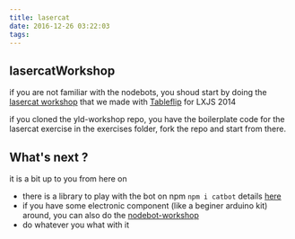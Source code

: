 ```yaml
---
title: lasercat
date: 2016-12-26 03:22:03
tags:
---
```


## lasercatWorkshop

if you are not familiar with the nodebots, you shoud start by doing the [lasercat workshop][1] that we made with [Tableflip][2] for LXJS 2014

if you cloned the yld-workshop repo, you have the boilerplate code for the lasercat exercise in the exercises folder, fork the repo and start from there.

## What's next ?

it is a bit up to you from here on

- there is a library to play with the bot on npm ```npm i catbot``` details [here][4]
- if you have some electronic component (like a beginer arduino kit) around, you can also do the [nodebot-workshop][3]
- do whatever you what with it

[1]: https://github.com/tableflip/lasercat-workshop
[2]: https://tableflip.io/
[3]: https://github.com/tableflip/nodebot-workshop
[4]: https://github.com/gorhgorh/catbot
